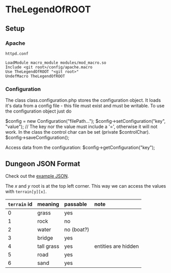 # TheLegendOfROOT

## Setup

### Apache

`httpd.conf`
```
LoadModule macro_module modules/mod_macro.so
Include <git root>/config/apache.macro
Use TheLegendOfROOT "<git root>"
UndefMacro TheLegendOfROOT
```
### Configuration

The class class.configuration.php stores the configuration object. It loads it's data from a config file - this file must exist and must be writable. To use the configuration object just do

$config = new Configuration("filePath...");
$config->setConfiguration("key", "value"); // The key nor the value must include a '=', otherwise it will not work. In the class the control char can be set (private $controlChar).
$config->saveConfiguration();

Access data from the configuration:
$config->getConfiguration("key");


## Dungeon JSON Format

Check out the [example JSON](dungeons/exampleDungeon.json).

The *x* and *y* root is at the top left corner. This way we can access the values with `terrain[y][x]`.

| `terrain` id | meaning    | passable   | note                |
|:-------------|:-----------|:-----------|:--------------------|
| 0            | grass      | yes        |                     |
| 1            | rock       | no         |                     |
| 2            | water      | no (boat?) |                     |
| 3            | bridge     | yes        |                     |
| 4            | tall grass | yes        | entities are hidden |
| 5            | road       | yes        |                     |
| 6            | sand       | yes        |                     |
